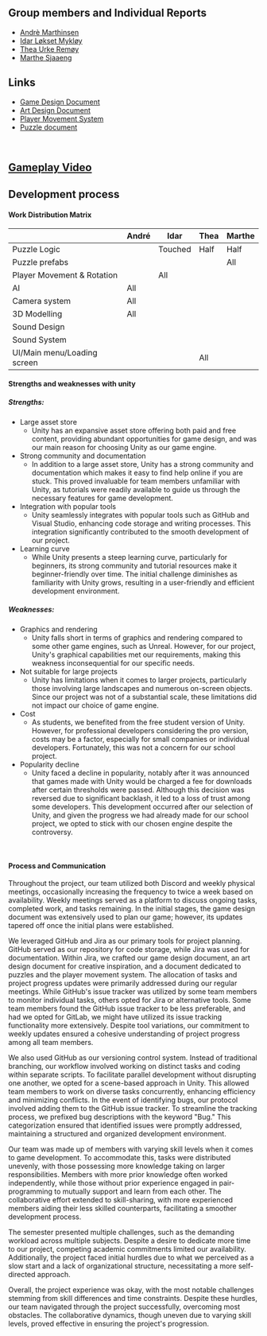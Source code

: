 ## Group members and Individual Reports
- [Andrè Marthinsen](Reports/André.md)
- [Idar Løkset Mykløy](Reports/Idar.md)
- [Thea Urke Remøy](Reports/Thea.md)
- [Marthe Sjaaeng](Reports/Marthe.md)

## Links
- [Game Design Document](https://mousedevs.atlassian.net/wiki/spaces/GP/pages/393429/Game+Design+Document) <br>
- [Art Design Document](https://mousedevs.atlassian.net/wiki/spaces/GP/pages/884737/Art+Design+Document) <br>
- [Player Movement System](https://mousedevs.atlassian.net/wiki/spaces/GP/pages/3833857/PlayerMovementSystem) <br>
- [Puzzle document](https://mousedevs.atlassian.net/wiki/spaces/GP/pages/2654209/Puzzles) <br>

<br>

## [Gameplay Video]()

## Development process

#### Work Distribution Matrix

| | André | Idar | Thea | Marthe |
|----|----|----|----|----|
|Puzzle Logic| | Touched | Half | Half | 
|Puzzle prefabs| | | | All |  
|Player Movement & Rotation| | All | | | 
|AI| All | | | | 
|Camera system| All | | | | 
|3D Modelling| All | | | | 
|Sound Design| | | | | 
|Sound System| | | | | 
|UI/Main menu/Loading screen| | | All | | 

#### Strengths and weaknesses with unity
##### Strengths:
- Large asset store
   - Unity has an expansive asset store offering both paid and free content, providing abundant opportunities for game design, and was our main reason for choosing Unity as our game engine.
- Strong community and documentation
    - In addition to a large asset store, Unity has a strong community and documentation which makes it easy to find help online if you are stuck. This proved invaluable for team members unfamiliar with Unity, as tutorials were readily available to guide us through the necessary features for game development.
- Integration with popular tools
    - Unity seamlessly integrates with popular tools such as GitHub and Visual Studio, enhancing code storage and writing processes. This integration significantly contributed to the smooth development of our project.
- Learning curve
    - While Unity presents a steep learning curve, particularly for beginners, its strong community and tutorial resources make it beginner-friendly over time. The initial challenge diminishes as familiarity with Unity grows, resulting in a user-friendly and efficient development environment.

##### Weaknesses:
- Graphics and rendering
   - Unity falls short in terms of graphics and rendering compared to some other game engines, such as Unreal. However, for our project, Unity's graphical capabilities met our requirements, making this weakness inconsequential for our specific needs.
- Not suitable for large projects
   - Unity has limitations when it comes to larger projects, particularly those involving large landscapes and numerous on-screen objects. Since our project was not of a substantial scale, these limitations did not impact our choice of game engine.
- Cost
    - As students, we benefited from the free student version of Unity. However, for professional developers considering the pro version, costs may be a factor, especially for small companies or individual developers. Fortunately, this was not a concern for our school project.
- Popularity decline
   - Unity faced a decline in popularity, notably after it was announced that games made with Unity would be charged a fee for downloads after certain thresholds were passed. Although this decision was reversed due to significant backlash, it led to a loss of trust among some developers. This development occurred after our selection of Unity, and given the progress we had already made for our school project, we opted to stick with our chosen engine despite the controversy.

<br>

#### Process and Communication
Throughout the project, our team utilized both Discord and weekly physical meetings, occasionally increasing the frequency to twice a week based on availability. Weekly meetings served as a platform to discuss ongoing tasks, completed work, and tasks remaining. In the initial stages, the game design document was extensively used to plan our game; however, its updates tapered off once the initial plans were established.

We leveraged GitHub and Jira as our primary tools for project planning. GitHub served as our repository for code storage, while Jira was used for documentation. Within Jira, we crafted our game design document, an art design document for creative inspiration, and a document dedicated to puzzles and the player movement system. The allocation of tasks and project progress updates were primarily addressed during our regular meetings. While GitHub's issue tracker was utilized by some team members to monitor individual tasks, others opted for Jira or alternative tools. Some team members found the GitHub issue tracker to be less preferable, and had we opted for GitLab, we might have utilized its issue tracking functionality more extensively. Despite tool variations, our commitment to weekly updates ensured a cohesive understanding of project progress among all team members.

We also used GitHub as our versioning control system. Instead of traditional branching, our workflow involved working on distinct tasks and coding within separate scripts. To facilitate parallel development without disrupting one another, we opted for a scene-based approach in Unity. This allowed team members to work on diverse tasks concurrently, enhancing efficiency and minimizing conflicts. In the event of identifying bugs, our protocol involved adding them to the GitHub issue tracker. To streamline the tracking process, we prefixed bug descriptions with the keyword "Bug." This categorization ensured that identified issues were promptly addressed, maintaining a structured and organized development environment.

Our team was made up of members with varying skill levels when it comes to game development. To accommodate this, tasks were distributed unevenly, with those possessing more knowledge taking on larger responsibilities. Members with more prior knowledge often worked independently, while those without prior experience engaged in pair-programming to mutually support and learn from each other. The collaborative effort extended to skill-sharing, with more experienced members aiding their less skilled counterparts, facilitating a smoother development process.

The semester presented multiple challenges, such as the demanding workload across multiple subjects. Despite a desire to dedicate more time to our project, competing academic commitments limited our availability. Additionally, the project faced initial hurdles due to what we perceived as a slow start and a lack of organizational structure, necessitating a more self-directed approach.

Overall, the project experience was okay, with the most notable challenges stemming from skill differences and time constraints. Despite these hurdles, our team navigated through the project successfully, overcoming most obstacles. The collaborative dynamics, though uneven due to varying skill levels, proved effective in ensuring the project's progression.

